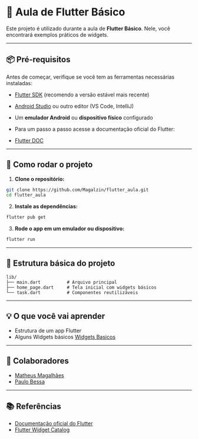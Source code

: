 # 🚀 Aula de Flutter Básico

Este projeto é utilizado durante a aula de **Flutter Básico**. Nele, você encontrará exemplos práticos de widgets.

---

## 📦 Pré-requisitos

Antes de começar, verifique se você tem as ferramentas necessárias instaladas:

- [Flutter SDK](https://docs.flutter.dev/get-started/install) (recomendo a versão estável mais recente)
- [Android Studio](https://developer.android.com/studio) ou outro editor (VS Code, IntelliJ)
- Um **emulador Android** ou **dispositivo físico** configurado

- Para um passo a passo acesse a documentação oficial do Flutter:
- [Flutter DOC](https://docs.flutter.dev/get-started/install)

---

## 🚀 Como rodar o projeto

1. **Clone o repositório:**

```bash
git clone https://github.com/Magalzin/flutter_aula.git
cd flutter_aula
````

2. **Instale as dependências:**

```bash
flutter pub get
```

3. **Rode o app em um emulador ou dispositivo:**

```bash
flutter run
```

---

## 📁 Estrutura básica do projeto

```
lib/
├── main.dart          # Arquivo principal
├── home_page.dart     # Tela inicial com widgets básicos
└── task.dart          # Componentes reutilizáveis
```

---

## 💡 O que você vai aprender

* Estrutura de um app Flutter
* Alguns Widgets básicos [Widgets Basicos](https://docs.flutter.dev/ui/widgets/basics)

---

## 🤝 Colaboradores

* [Matheus Magalhães](https://github.com/Magalzin)
* [Paulo Bessa](https://github.com/PauloBessa7)

---

## 📚 Referências

* [Documentação oficial do Flutter](https://flutter.dev/docs)
* [Flutter Widget Catalog](https://flutter.dev/widgets/)

